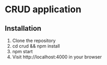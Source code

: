 # CRUD application

## Installation
1) Clone the repository
2) cd crud && npm install
3) npm start
4) Visit http://localhost:4000 in your browser